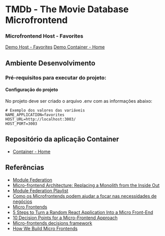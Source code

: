 # TMDb - The Movie Database Microfrontend

### Microfrontend Host - Favorites
[Demo Host - Favorites]()
[Demo Container - Home]()

## Ambiente Desenvolvimento

### Pré-requisitos para executar do projeto:

#### Configuração do projeto
No projeto deve ser criado o arquivo .env com as informações abaixo:
```
# Exemplo dos valores das variáveis
NAME_APPLICATION=favorites
HOST_URL=http://localhost:3003/
HOST_PORT=3003
```

## Repositório da aplicação Container
- [Container - Home](https://github.com/marcospss/tmdb-microfrontend-container)

## Referências
- [Module Federation](https://module-federation.github.io/)
- [Micro-frontend Architecture: Replacing a Monolith from the Inside Out](https://levelup.gitconnected.com/micro-frontend-architecture-replacing-a-monolith-from-the-inside-out-61f60d2e14c1)
- [Module Federation Playlist](https://www.youtube.com/playlist?list=PLUf8bXuMd2CZ2qUOya6fIVhlL2CUcCQVC)
- [Como os Microfrontends podem ajudar a focar nas necessidades de negócios](https://www.infoq.com/br/articles/microfrontends-business-needs/)
- [Micro Frontends](https://martinfowler.com/articles/micro-frontends.html)
- [5 Steps to Turn a Random React Application Into a Micro Front-End](https://medium.com/better-programming/5-steps-to-turn-a-random-react-application-into-a-micro-frontend-946718c147e7)
- [10 Decision Points for a Micro-Frontend Approach](https://medium.com/better-programming/10-decision-points-for-micro-frontends-approach-4ebb4b59f40)
- [Micro-frontends decisions framework](https://medium.com/@lucamezzalira/micro-frontends-decisions-framework-ebcd22256513)
- [How We Build Micro Frontends](https://blog.bitsrc.io/how-we-build-micro-front-ends-d3eeeac0acfc)


